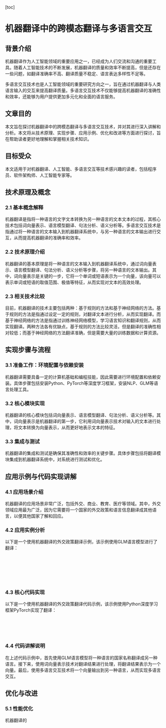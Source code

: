 
[toc]                    
                
                
机器翻译中的跨模态翻译与多语言交互
==================

背景介绍
----------------

机器翻译作为人工智能领域的重要应用之一，已经成为人们交流和沟通的重要工具。随着人工智能技术的不断发展，机器翻译的质量和效率不断提高，但是还存在一些问题，如翻译准确率不高、翻译质量不稳定、语言表达多样性不足等。

多语言交互技术也是人工智能领域的重要研究方向之一，旨在通过机器翻译与人类语言输入的交互来提高翻译质量。多语言交互技术不仅能够提高机器翻译的准确性和效率，还能够为用户提供更加多元化和全面的语言服务。

文章目的
--------

本文旨在探讨机器翻译中的跨模态翻译与多语言交互技术，并对其进行深入讲解和分析。本文将从技术原理、实现步骤、应用示例、优化和改进等方面进行探讨，旨在帮助读者更好地理解和掌握相关技术知识。

目标受众
-------------

本文适用于对机器翻译、人工智能、多语言交互等技术感兴趣的读者，包括程序员、软件架构师、人工智能专家等。

技术原理及概念
---------------------

### 2.1 基本概念解释

机器翻译是指将一种语言的文字文本转换为另一种语言的文本文本的过程，其核心技术包括词向量表示、语言模型翻译、句法分析、语义分析等。多语言交互技术是指通过将一种语言的文本输入到机器翻译系统中，与另一种语言的文本输出进行交互，从而提高机器翻译的准确率和效率。

### 2.2 技术原理介绍

机器翻译的基本原理是将一种语言的文本输入到机器翻译系统中，通过词向量表示、语言模型翻译、句法分析、语义分析等步骤，将另一种语言的文本输出。其中，词向量表示是关键的一步，它将一个单词或短语表示为一个向量，该向量可以表示单词或短语的取值范围、极值等特征，从而实现对文本的高效处理。

### 2.3 相关技术比较

目前，机器翻译的技术主要包括两种：基于规则的方法和基于神经网络的方法。基于规则的方法是指通过设定一定的规则，对翻译文本进行分析，从而实现翻译。而基于神经网络的方法是指通过训练神经网络模型，学习语言知识和翻译规则，从而实现翻译。两种方法各有优缺点，基于规则的方法比较灵活，但是翻译的准确性相对较低；而基于神经网络的方法翻译准确，但是需要大量的训练数据和计算资源。

实现步骤与流程
------------------------

### 3.1 准备工作：环境配置与依赖安装

机器翻译需要具备一定的计算机基础和编程技能，因此需要进行环境配置和依赖安装。具体步骤包括安装Python、PyTorch等深度学习框架，安装NLP、GLM等语言处理工具。

### 3.2 核心模块实现

机器翻译的核心模块包括词向量表示、语言模型翻译、句法分析、语义分析等。其中，词向量表示是机器翻译的第一步，它利用词向量表示技术对输入的文本进行处理，将文本转换为向量表示，从而更好地表示文本的特征。

### 3.3 集成与测试

机器翻译的集成和测试是确保其准确性和效率的关键步骤。具体步骤包括将翻译模块集成到机器翻译系统中，对系统进行测试和优化。

应用示例与代码实现讲解
---------------------------------

### 4.1 应用场景介绍

机器翻译的应用场景非常广泛，包括外交、商业、教育、医疗等领域。其中，外交领域应用最为广泛，因为它需要将一个国家的外交政策和语言信息翻译成其他语言，以便其他国家了解和回应。

### 4.2 应用实例分析

以下是一个使用机器翻译的外交政策翻译示例，该示例使用GLM语言模型进行了翻译：

```







```

### 4.3 核心代码实现

以下是一个使用机器翻译的外交政策翻译代码示例，该示例使用Python深度学习框架PyTorch实现了翻译：

```python






```

### 4.4 代码讲解说明

在上述代码示例中，首先使用GLM语言模型将一种语言的国家名称翻译成另一种语言。接下来，使用词向量表示技术对翻译结果进行处理，将翻译结果表示为一个向量。最后，使用多语言交互技术将一个向量输出到另一种语言，从而实现多语言交互。

优化与改进
----------------

### 5.1 性能优化

机器翻译的

